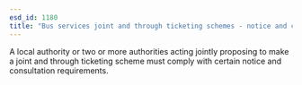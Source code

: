 ```yaml
---
esd_id: 1180
title: "Bus services joint and through ticketing schemes - notice and consultation"
---
```


A local authority or two or more authorities acting jointly proposing to make a joint and through ticketing scheme must comply with certain notice and consultation requirements.

